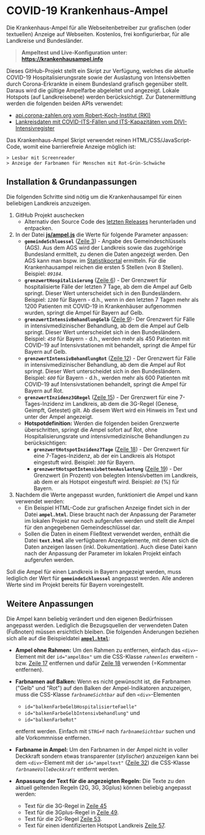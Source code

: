 # COVID-19 Krankenhaus-Ampel

Die Krankenhaus-Ampel für alle Webseitenbetreiber zur grafischen (oder textuellen) Anzeige auf Webseiten. 
Kostenlos, frei konfigurierbar, für alle Landkreise und Bundesländer. 

> **Ampeltest und Live-Konfiguration unter: https://krankenhausampel.info**

Dieses GitHub-Projekt stellt ein Skript zur Verfügung, welches die aktuelle COVID-19 Hospitalisierungsrate sowie der Auslastung von Intensivbetten durch Corona-Erkrankte in einem Bundesland grafisch gegenüber stellt. Daraus wird die gültige Ampelfarbe abgeleitet und angezeigt. Lokale Hotspots (auf Landkreisebene) werden berücksichtigt. 
Zur Datenermittlung werden die folgenden beiden APIs verwendet:
* [api.corona-zahlen.org vom Robert-Koch-Institut (RKI)](https://api.corona-zahlen.org)
* [Lankreisdaten mit COVID-ITS-Fällen und ITS-Kapazitäten vom DIVI-Intensivregister](https://www.intensivregister.de/#/aktuelle-lage/downloads)

Das Krankenhaus-Ampel Skript verwendet reinen HTML/CSS/JavaScript-Code, womit eine barrierefreie Anzeige möglich ist: 
    
    > Lesbar mit Screenreader
    > Anzeige der Farbnamen für Menschen mit Rot-Grün-Schwäche


## Installation & Grundanpassungen
Die folgenden Schritte sind nötig um die Krankenhausampel für einen beliebigen Landkreis anzuzeigen.
 1) GitHub Projekt auschecken 
    * Alternativ den Source Code des [letzten Releases](https://github.com/mario-fliegner/ffg_krankenhausampel/releases) herunterladen und entpacken.
 2) In der Datei **[js/ampel.js](./js/ampel.js)** die Werte für folgende Parameter anpassen:
    * **`gemeindeSchluessel`** ([Zeile 3](js/ampel.js#L3)) - Angabe des Gemeindeschlüssels (AGS). Aus dem AGS wird der Landkreis sowie das zugehörige Bundesland ermittelt, zu denen die Daten angezeigt werden. Den AGS kann man bspw. im [Statistikportal](https://www.statistikportal.de/de/gemeindeverzeichnis) ermitteln. Für die Krankenhausampel reichen die ersten 5 Stellen (von 8 Stellen). Beispiel: *`09184`*.
    * **`grenzwertHospitalisierung`** ([Zeile 6](js/ampel.js#L6)) - Der Grenzwert für hospitalisierte Fälle der letzten 7 Tage, ab dem die Ampel auf Gelb springt. Dieser Wert unterscheidet sich in den Bundesländern. Beispiel: *`1200`* für Bayern - d.h., wenn in den letzten 7 Tagen mehr als 1200 Patienten mit COVID-19 in Krankenhäuser aufgenommen wurden, springt die Ampel für Bayern auf Gelb.
    * **`grenzwertIntensivBehandlungGelb`** ([Zeile 9](js/ampel.js#L9))- Der Grenzwert für Fälle in intensivmedizinischer Behandlung, ab dem die Ampel auf Gelb springt.  Dieser Wert unterscheidet sich in den Bundesländern. Beispiel: *`450`* für Bayern - d.h., werden mehr als 450 Patienten mit COVID-19 auf Intensivstationen mit behandelt, springt die Ampel für Bayern auf Gelb. 
    * **`grenzwertIntensivBehandlungRot`** ([Zeile 12](js/ampel.js#L12)) - Der Grenzwert für Fälle in intensivmedizinischer Behandlung, ab dem die Ampel auf Rot springt.  Dieser Wert unterscheidet sich in den Bundesländern. Beispiel: *`600`* für Bayern - d.h., werden mehr als 600 Patienten mit COVID-19 auf Intensivstationen behandelt, springt die Ampel für Bayern auf Rot.
    * **`grenzwertInzidenz3GRegel`** ([Zeile 15](js/ampel.js#L15)) - Der Grenzwert für eine 7-Tages-Inzidenz im Landkreis, ab dem die 3G-Regel (Genese, Geimpft, Getestet) gilt. Ab diesem Wert wird ein Hinweis im Text und unter der Ampel angezeigt.
    * **Hotspotdefinition:** Werden die folgenden beiden Grenzwerte überschritten, springt die Ampel sofort auf Rot, ohne Hospitalisierungsrate und intensivmedizinische Behandlungen zu berücksichtigen:
        * **`grenzwertHotspotInzidenz7Tage`** ([Zeile 18](js/ampel.js#L18)) - Der Grenzwert für eine 7-Tages-Inzidenz, ab der ein Landkreis als Hotspot eingestuft wird. Beispiel: *`300`* für Bayern.
        * **`grenzwertHotspotIntensivbettenAuslastung`** ([Zeile 19](js/ampel.js#L19)) - Der Grenzwert (in Prozent) von belegten Intensivbetten im Landkreis, ab dem er als Hotspot eingestuft wird. Beispiel: *`80`* (%) für Bayern. 
3) Nachdem die Werte angepasst wurden, funktioniert die Ampel und kann verwendet werden:
    * Ein Beispiel HTML-Code zur grafischen Anzeige findet sich in der Datei **`ampel.html`**. Diese braucht nach der Anpassung der Parameter im lokalen Projekt nur noch aufgerufen werden und stellt die Ampel für den angegebenen Gemeindeschlüssel dar.
    * Sollen die Daten in einem Fließtext verwendet werden, enthält die Datei **`text.html`** alle verfügbaren Anzeigelemente, mit denen sich die Daten anzeigen lassen (inkl. Dokumentation). Auch diese Datei kann nach der Anpassung der Parameter im lokalen Projekt einfach aufgerufen werden. 
        
Soll die Ampel für einen Landkreis in Bayern angezeigt werden, muss lediglich der Wert für **`gemeindeSchluessel`** angepasst werden. Alle anderen Werte sind im Projekt bereits für Bayern voreingestellt.

## Weitere Anpassungen
Die Ampel kann beliebig verändert und den eigenen Bedürfnissen angepasst werden. Lediglich die Bezugsquellen der verwendeten Daten (Fußnoten) müssen ersichtlich bleiben. Die folgenden Änderungen beziehen sich alle auf die Beispieldatei [**`ampel.html`**](ampel.html): 

* **Ampel ohne Rahmen:** Um den Rahmen zu entfernen, einfach das `<div>`-Element mit der `id="ampelBox"` um die CSS-Klasse _`rahmenlos`_ erweitern - bzw. [Zeile 17](ampel.html#L17) entfernen und dafür [Zeile 18](ampel.html#L18) verwenden (=Kommentar entfernen). 
* **Farbnamen auf Balken:** Wenn es nicht gewünscht ist, die Farbnamen ("Gelb" und "Rot") auf den Balken der Ampel-Indikatoren anzuzeigen, muss  die CSS-Klasse _`farbnameSichtbar`_ auf den `<div>`-Elementen
     * `id="balkenFarbeGelbHospitalisierteFaelle"`
     * `id="balkenFarbeGelbIntensivbehandlung"` und
     * `id="balkenFarbeRot"`
     
     entfernt werden. Einfach mit `STRG+F` nach _`farbnameSichtbar`_ suchen und alle Vorkommnisse entfernen.

* **Farbname in Ampel:** Um den Farbnamen in der Ampel nicht in voller Deckkraft sondern etwas transparenter (_stylischer_) anzuzeigen kann bei dem `<div>`-Element mit der `id="ampeltext"` ([Zeile 32](ampel.html#L32)) die CSS-Klasse _`farbnameVolleDeckkraft`_ entfernt werden.

* **Anpassung der Text für die angezeigten Regeln:** Die Texte zu den aktuell geltenden Regeln (2G, 3G, 3Gplus) können beliebig angepasst werden: 
   * Text für die 3G-Regel in [Zeile 45](ampel.html#L45)
   * Text für die 3Gplus-Regel in [Zeile 49](ampel.html#L49). 
   * Text für die 2G-Regel [Zeile 53](ampel.html#L53). 
   * Text für einen identifizierten Hotspot Landkreis [Zeile 57](ampel.html#L57). 
